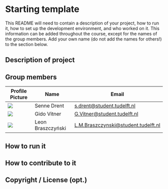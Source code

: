 # Starting template

This README will need to contain a description of your project, how to run it, how to set up the development environment, and who worked on it.
This information can be added throughout the course, except for the names of the group members.
Add your own name (do not add the names for others!) to the section below.

## Description of project

## Group members

| Profile Picture                                                                                                                                      | Name              | Email                               |
|------------------------------------------------------------------------------------------------------------------------------------------------------|-------------------|-------------------------------------|
| ![](https://gitlab.ewi.tudelft.nl/uploads/-/system/user/avatar/5638/avatar.png?width=48&length=4&size=50&color=DDD&background=777&font-size=0.325) | Senne Drent       | s.drent@student.tudelft.nl          |
| ![](https://secure.gravatar.com/avatar/81c4ef2654307bf9d0113ec64be7ddc0?s=800&d=identicon&length=4&size=50&color=DDD&background=777&font-size=0.325) | Gido Vitner       | G.Vitner@student.tudelft.nl         |
| ![](https://secure.gravatar.com/avatar/bf427380847339d068695eb2804a19db?s=800&d=identicon&length=4&size=50&color=DDD&background=777&font-size=0.325) | Leon Braszczyński | L.M.Braszczynski@student.tudelft.nl |

<!-- Instructions (remove once assignment has been completed -->
<!-- - Add (only!) your own name to the table above (use Markdown formatting) -->
<!-- - Mention your *student* email address -->
<!-- - Preferably add a recognizable photo, otherwise add your GitLab photo -->
<!-- - (please make sure the photos have the same size) --> 

## How to run it

## How to contribute to it

## Copyright / License (opt.)


